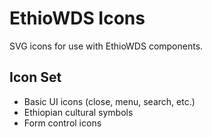 # EthioWDS Icons

SVG icons for use with EthioWDS components.

## Icon Set

- Basic UI icons (close, menu, search, etc.)
- Ethiopian cultural symbols
- Form control icons